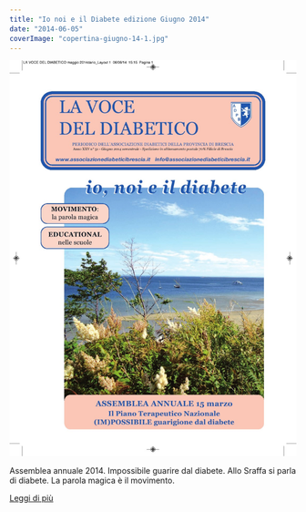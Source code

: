 ```yaml
---
title: "Io noi e il Diabete edizione Giugno 2014"
date: "2014-06-05"
coverImage: "copertina-giugno-14-1.jpg"
---
```


![](images/copertina-giugno-14-1.jpg)

Assemblea annuale 2014. Impossibile guarire dal diabete. Allo Sraffa si parla di diabete. La parola magica è il movimento.

<div class="link-box"><a href="{{ base_url }}/la-nostra-associazione/la-mission-dellassociazione" class="theme-btn btn-style-two"><span class="btn-title">Leggi di più</span></a></div>

<!-- \[vc\_row equal\_height="yes" content\_placement="middle" css=".vc\_custom\_1560783934700{margin-right: 0px !important;margin-left: 0px !important;background-color: #f4f4f4 !important;}"\]\[vc\_column width="1/2" css=".vc\_custom\_1560781514067{padding-top: 30px !important;padding-right: 30px !important;padding-bottom: 30px !important;padding-left: 30px !important;}" offset="vc\_col-lg-4 vc\_col-md-5 vc\_col-xs-12"\]\[ultimate\_heading main\_heading="Io noi e il Diabete edizione Giugno 2014" heading\_tag="h3" alignment="left" sub\_heading\_font\_size="desktop:20px;" sub\_heading\_line\_height="desktop:30px;" el\_class="accent-subtitle-color" main\_heading\_font\_size="desktop:30px;" main\_heading\_line\_height="desktop:40px;" sub\_heading\_margin="margin-bottom:20px;" main\_heading\_style="font-weight:bold;" main\_heading\_margin="margin-bottom:5px;"\]La voce del dibetico\[/ultimate\_heading\]\[vc\_column\_text css=".vc\_custom\_1572947063014{padding-bottom: 20px !important;}"\]

CARI LETTORI, La fotografia in copertina ritrae la splendida natura di Tadoussac, un piccolo villaggio sulla costa del Quebec. A Tadoussac, specie di piante e animali diverse hanno saputo adattarsi a condizioni climatiche davvero difficili, caratterizzate da inverni rigidi e forti escursioni termiche. Hanno trovato il modo per sopravvivere e per crescere rigogliose in un ambiente ostile. La natura è sempre fonte di ispirazione. Diabetici e non, dobbiamo imparare ad ascoltare le esigenze del nostro corpo, che non è fatto né per una vita sedentaria né per sforzi troppo intensi: apprendere l’arte del movimento e della sua misura è uno dei segreti per rendere il corpo resistente, anche quando le condizioni ambientali non sono tra le più accoglienti, come in estate.

#### Federica Limone

\[/vc\_column\_text\]\[vc\_row\_inner\]\[vc\_column\_inner\]\[vc\_column\_text\]

#### [View](http://198.211.122.197/diabetwp/wordpress/wp-content/uploads/2020/01/LA-VOCE-DEL-DIABETICO-maggio-2014-1.pdf) | [Download](http://198.211.122.197/diabetwp/wordpress/wp-content/uploads/2020/01/LA-VOCE-DEL-DIABETICO-maggio-2014-1.pdf)

\[/vc\_column\_text\]\[/vc\_column\_inner\]\[/vc\_row\_inner\]\[/vc\_column\]\[vc\_column width="1/2"\]\[dt\_fancy\_image image\_id="2204" width="300" height="500"\]\[/vc\_column\]\[/vc\_row\] -->
